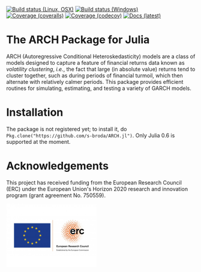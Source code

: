 [![Build status (Linux, OSX)](https://travis-ci.org/s-broda/ARCH.jl.svg?branch=master)](https://travis-ci.org/s-broda/ARCH.jl) [![Build status (Windows)](https://ci.appveyor.com/api/projects/status/6b98se8nrsbl71nb/branch/master?svg=true)](https://ci.appveyor.com/project/s-broda/arch-jl/branch/master) [![Coverage (coveralls)](https://coveralls.io/repos/s-broda/ARCH.jl/badge.svg?branch=master&service=github)](https://coveralls.io/github/s-broda/ARCH.jl?branch=master) [![Coverage (codecov)](http://codecov.io/github/s-broda/ARCH.jl/coverage.svg?branch=master)](http://codecov.io/github/s-broda/ARCH.jl?branch=master) [![Docs (latest)](https://img.shields.io/badge/docs-latest-blue.svg)](https://s-broda.github.io/ARCH.jl/latest)

# The ARCH Package for Julia

ARCH (Autoregressive Conditional Heteroskedasticity) models are a class of models designed to capture a feature of financial returns data known as *volatility clustering*, *i.e.*, the fact that large (in absolute value) returns tend to cluster together, such as during periods of financial turmoil, which then alternate with relatively calmer periods. This package provides efficient routines for simulating, estimating, and testing a variety of GARCH models.

# Installation

The package is not registered yet; to install it, do `Pkg.clone("https://github.com/s-broda/ARCH.jl")`. Only Julia 0.6 is supported at the moment.

# Acknowledgements

This project has received funding from the European Research Council (ERC) under the European Union's Horizon 2020 research and innovation program (grant agreement No. 750559).

<img src="docs/src/assets/LOGO_ERC-FLAG_EU_.jpg" width="240">
